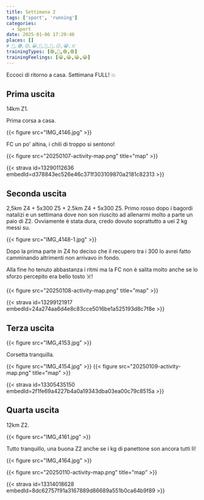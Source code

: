 ```yaml
---
title: Settimana 2
tags: ['sport', 'running']
categories:
  - Sport
date: 2025-01-06 17:29:46
places: []
# 🔴,🟢,🟡,😀,🙁,🫤,🙂,😐,😭,☠️
trainingTypes: [🟢,🔴,🟢,🟢]
trainingFeelings: [😭,😭,😭,😭]
---
```

Eccoci di ritorno a casa. Settimana FULL! 💥

<!--more--> 

## Prima uscita

14km Z1. 

Prima corsa a casa.

{{< figure src="IMG_4146.jpg" >}}

FC un po' altina, i chili di troppo si sentono!

{{< figure src="20250107-activity-map.png" title="map" >}}

{{< strava id=13290112636 embedId=d378843ec526e46c371f303109870a2181c82313 >}}

## Seconda uscita

2,5km Z4 + 5x300 Z5 + 2.5km Z4 + 5x300 Z5.
Primo rosso dopo i bagordi natalizi e un settimana dove non son riuscito ad allenarmi molto a parte un paio di Z2. 
Ovviamente è stata dura, credo dovuto soprattutto a uei 2 kg messi su.

{{< figure src="IMG_4148-1.jpg" >}}

Dopo la prima parte in Z4 ho deciso che il recupero tra i 300 lo avrei fatto camminando altrimenti non arrivavo in fondo.

Alla fine ho tenuto abbastanza i ritmi ma la FC non è salita molto anche se lo sforzo percepito era bello tosto ☠️!

{{< figure src="20250108-activity-map.png" title="map" >}}

{{< strava id=13299121917 embedId=24a274aa6d4e8c83cce5016be1a525193d8c7f8e >}}

## Terza uscita

{{< figure src="IMG_4153.jpg" >}}

Corsetta tranquilla.

{{< figure src="IMG_4154.jpg" >}}
{{< figure src="20250109-activity-map.png" title="map" >}}

{{< strava id=13305435150 embedId=2f1fe69a4227b4a0a19343dba03ea00c79c8515a >}}

## Quarta uscita

12km Z2.

{{< figure src="IMG_4161.jpg" >}}

Tutto tranquillo, una buona Z2 anche se i kg di panettone son ancora tutti lì!

{{< figure src="IMG_4164.jpg" >}}

{{< figure src="20250110-activity-map.png" title="map" >}}

{{< strava id=13314018628 embedId=8dc62757f91a3167889d86689a551b0ca64b9f89 >}}